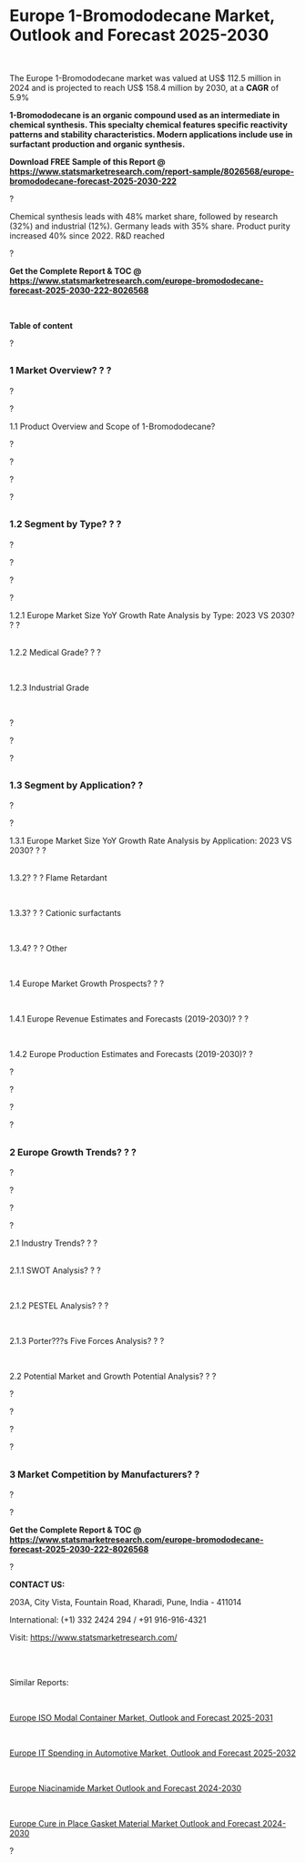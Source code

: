 <h1>Europe 1-Bromododecane Market, Outlook and Forecast 2025-2030</h1><br/><p>The Europe 1-Bromododecane market was valued at US$ 112.5 million in 2024 and is projected to reach US$ 158.4 million by 2030, at a <strong>CAGR</strong> of 5.9%</p>
 
 
 
 <p><strong>1-Bromododecane is an organic compound used as an intermediate in chemical synthesis. This specialty chemical features specific reactivity patterns and stability characteristics. Modern applications include use in surfactant production and organic synthesis.</strong></p>
 
 
 
 <div><b>Download FREE Sample of this Report @ <a href="https://www.statsmarketresearch.com/download-free-sample/8026568/europe-bromododecane-forecast-2025-2030-222">https://www.statsmarketresearch.com/report-sample/8026568/europe-bromododecane-forecast-2025-2030-222</a></b></div>
 
 
 
 <p>? </p>
 
 
 
 <p>Chemical synthesis leads with 48% market share, followed by research (32%) and industrial (12%). Germany leads with 35% share. Product purity increased 40% since 2022. R&D reached</p>
 
 
 
 <p>? </p>
 
 
 
 <div><b>Get the Complete Report & TOC @ <a href="https://www.statsmarketresearch.com/europe-bromododecane-forecast-2025-2030-222-8026568">https://www.statsmarketresearch.com/europe-bromododecane-forecast-2025-2030-222-8026568</a></b></div>
 
 
 
 <p><br />
 
 <b>Table of content</b></p>
 
 
 
 <p>? </p>
 
 
 
 <h2><span style="font-size:16px"><strong>1 Market Overview? ? ? </strong></span></h2>
 
 
 
 <p>? </p>
 
 
 
 <p>? </p>
 
 
 
 <p>1.1 Product Overview and Scope of 1-Bromododecane? </p>
 
 
 
 <p>? </p>
 
 
 
 <p>? </p>
 
 
 
 <p>? </p>
 
 
 
 <p>? </p>
 
 
 
 <h2><strong><span style="font-size:16px">1.2 Segment by Type? ? ? </span></strong></h2>
 
 
 
 <p>? </p>
 
 
 
 <p>? </p>
 
 
 
 <p>? </p>
 
 
 
 <p>? </p>
 
 
 
 <p>1.2.1 Europe Market Size YoY Growth Rate Analysis by Type: 2023 VS 2030? ? ? <br />
 
 <br />
 
 1.2.2 Medical Grade? ? ? <br />
 
 <br />
 
 1.2.3 Industrial Grade<br />
 
 <br />
 
 ? </p>
 
 
 
 <p>? </p>
 
 
 
 <p>? </p>
 
 
 
 <h2><span style="font-size:16px"><strong>1.3 Segment by Application? ? </strong></span></h2>
 
 
 
 <p>? </p>
 
 
 
 <p>? </p>
 
 
 
 <p>1.3.1 Europe Market Size YoY Growth Rate Analysis by Application: 2023 VS 2030? ? ? <br />
 
 <br />
 
 1.3.2? ? ? Flame Retardant<br />
 
 <br />
 
 1.3.3? ? ? Cationic surfactants<br />
 
 <br />
 
 1.3.4? ? ? Other<br />
 
 <br />
 
 1.4 Europe Market Growth Prospects? ? ? <br />
 
 <br />
 
 1.4.1 Europe Revenue Estimates and Forecasts (2019-2030)? ? ? <br />
 
 <br />
 
 1.4.2 Europe Production Estimates and Forecasts (2019-2030)? ? </p>
 
 
 
 <p>? </p>
 
 
 
 <p>? </p>
 
 
 
 <p>? </p>
 
 
 
 <p>? </p>
 
 
 
 <h2><span style="font-size:16px"><strong>2 Europe Growth Trends? ? ? </strong></span></h2>
 
 
 
 <p>? </p>
 
 
 
 <p>? </p>
 
 
 
 <p>? </p>
 
 
 
 <p>? </p>
 
 
 
 <p>2.1 Industry Trends? ? ? <br />
 
 <br />
 
 2.1.1 SWOT Analysis? ? ? <br />
 
 <br />
 
 2.1.2 PESTEL Analysis? ? ? <br />
 
 <br />
 
 2.1.3 Porter???s Five Forces Analysis? ? ? <br />
 
 <br />
 
 2.2 Potential Market and Growth Potential Analysis? ? ? </p>
 
 
 
 <p>? </p>
 
 
 
 <p>? </p>
 
 
 
 <p>? </p>
 
 
 
 <p>? </p>
 
 
 
 <h2><span style="font-size:16px"><strong>3 Market Competition by Manufacturers? ? </strong> </span></h2>
 
 
 
 <p>? </p>
 
 
 
 <p>? </p>
 
 
 
 <div><b>Get the Complete Report & TOC @ <a href="https://www.statsmarketresearch.com/europe-bromododecane-forecast-2025-2030-222-8026568">https://www.statsmarketresearch.com/europe-bromododecane-forecast-2025-2030-222-8026568</a></b></div>
 
 
 
 <p>? </p>
 
 
 
 <p><b>CONTACT US:</b><br />
 
 203A, City Vista, Fountain Road, Kharadi, Pune, India - 411014<br />
 
 International: (+1) 332 2424 294 / +91 916-916-4321<br />
 
 Visit: <a href="https://www.statsmarketresearch.com/">https://www.statsmarketresearch.com/</a><br />
 
 <br />
 
 <br />
 
 Similar Reports:<br />
 
 <br />
 
 <a href="https://www.statsmarketresearch.com/europe-iso-modal-container-forecast-2024-2030-314-8006496">Europe ISO Modal Container Market, Outlook and Forecast 2025-2031</a><br />
 
 <br />
 
 <a href="https://www.statsmarketresearch.com/europe-it-spendingautomotive-forecast-2025-2032-535-8030352">Europe IT Spending in Automotive Market, Outlook and Forecast 2025-2032</a><br />
 
 <br />
 
 <a href="https://www.statsmarketresearch.com/europe-niacinamide-2024-2030-361-8022697">Europe Niacinamide Market Outlook and Forecast 2024-2030</a><br />
 
 <br />
 
 <a href="https://www.statsmarketresearch.com/europe-cureplace-gasket-material-2024-2030-74-8022698">Europe Cure in Place Gasket Material Market Outlook and Forecast 2024-2030</a><br />
 
 ? </p>